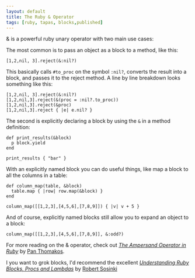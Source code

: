 ```yaml
---
layout: default
title: The Ruby & Operator
tags: [ruby, tapas, blocks,published]
---
```

& is a powerful ruby unary operator with two main use cases:

The most common is to pass an object as a block to a method, like this:

    [1,2,nil, 3].reject(&:nil?)

This basically calls `#to_proc` on the symbol `:nil?`, converts the result into
a block, and passes it to the reject method. A line by line breakdown looks
something like this:

    [1,2,nil, 3].reject(&:nil?)
    [1,2,nil,3].reject(&(proc = :nil?.to_proc))
    [1,2,nil,3].reject(&proc)
    [1,2,nil,3].reject { |e| e.nil? }

The second is explicitly declaring a block by using the `&` in a method
definition:

    def print_results(&block)
      p block.yield
    end

    print_results { "bar" }

With an explicitly named block you can do useful things, like map a block to
all the columns in a table:


    def column_map(table, &block)
      table.map { |row| row.map(&block) }
    end

    column_map([[1,2,3],[4,5,6],[7,8,9]]) { |v| v + 5 }

And of course, explicitly named blocks still allow you to expand an object to a
block:

    column_map([[1,2,3],[4,5,6],[7,8,9]], &:odd?)

For more reading on the & operator, check out  _[The Ampersand Operator in
Ruby](http://ablogaboutcode.com/2012/01/04/the-ampersand-operator-in-ruby/)_ by
[Pan Thomakos](https://twitter.com/panthomakos).

I you want to grok blocks, I'd recommend the excellent _[Understanding Ruby
Blocks, Procs and
Lambdas](http://www.robertsosinski.com/2008/12/21/understanding-ruby-blocks-procs-and-lambdas/)_
by [Robert Sosinki](http://www.robertsosinski.com/)
